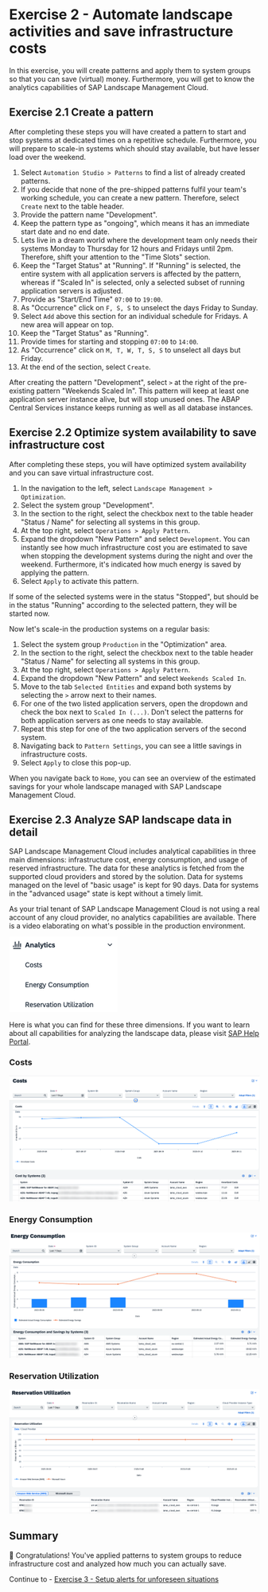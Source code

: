 # Exercise 2 - Automate landscape activities and save infrastructure costs

In this exercise, you will create patterns and apply them to system groups so that you can save (virtual) money. Furthermore, you will get to know the analytics capabilities of SAP Landscape Management Cloud.

## Exercise 2.1 Create a pattern 

After completing these steps you will have created a pattern to start and stop systems at dedicated times on a repetitive schedule. Furthermore, you will prepare to scale-in systems which should stay available, but have lesser load over the weekend.

1. Select `Automation Studio > Patterns` to find a list of already created patterns. 
2. If you decide that none of the pre-shipped patterns fulfil your team's working schedule, you can create a new pattern. Therefore, select `Create` next to the table header.
3. Provide the pattern name "Development".
4. Keep the pattern type as "ongoing", which means it has an immediate start date and no end date.
5. Lets live in a dream world where the development team only needs their systems Monday to Thursday for 12 hours and Fridays until 2pm. Therefore, shift your attention to the "Time Slots" section.
6. Keep the "Target Status" at "Running". If "Running" is selected, the entire system with all application servers is affected by the pattern, whereas if "Scaled In" is selected, only a selected subset of running application servers is adjusted.
7. Provide as "Start/End Time" `07:00` to `19:00`.
8. As "Occurrence" click on `F, S, S` to unselect the days Friday to Sunday.
9. Select `Add` above this section for an individual schedule for Fridays. A new area will appear on top. 
10. Keep the "Target Status" as "Running". 
11. Provide times for starting and stopping `07:00` to `14:00`.
12. As "Occurrence" click on `M, T, W, T, S, S` to unselect all days but Friday.
13. At the end of the section, select `Create`.

After creating the pattern "Development", select `>` at the right of the pre-existing pattern "Weekends Scaled In". This pattern will keep at least one application server instance alive, but will stop unused ones. The ABAP Central Services instance keeps running as well as all database instances.

## Exercise 2.2 Optimize system availability to save infrastructure cost

After completing these steps, you will have optimized system availability and you can save virtual infrastructure cost.

1. In the navigation to the left, select `Landscape Management > Optimization`.
2. Select the system group "Development".
3. In the section to the right, select the checkbox next to the table header "Status / Name" for selecting all systems in this group.
4. At the top right, select `Operations > Apply Pattern`. 
5. Expand the dropdown "New Pattern" and select `Development`. You can instantly see how much infrastructure cost you are estimated to save when stopping the development systems during the night and over the weekend. Furthermore, it's indicated how much energy is saved by applying the pattern. 
6. Select `Apply` to activate this pattern.

If some of the selected systems were in the status "Stopped", but should be in the status "Running" according to the selected pattern, they will be started now.

Now let's scale-in the production systems on a regular basis:
1. Select the system group `Production` in the "Optimization" area. 
2. In the section to the right, select the checkbox next to the table header "Status / Name" for selecting all systems in this group.
3. At the top right, select `Operations > Apply Pattern`. 
4.  Expand the dropdown "New Pattern" and select `Weekends Scaled In`.
5.  Move to the tab `Selected Entities` and expand both systems by selecting the `>` arrow next to their names.
6.  For one of the two listed application servers, open the dropdown and check the box next to `Scaled In (...)`. Don't select the patterns for both application servers as one needs to stay available. 
7.  Repeat this step for one of the two application servers of the second system.
8.  Navigating back to `Pattern Settings`, you can see a little savings in infrastructure costs.
9.  Select `Apply` to close this pop-up.

When you navigate back to `Home`, you can see an overview of the estimated savings for your whole landscape managed with SAP Landscape Management Cloud.

## Exercise 2.3 Analyze SAP landscape data in detail

SAP Landscape Management Cloud includes analytical capabilities in three main dimensions: infrastructure cost, energy consumption, and usage of reserved infrastructure. The data for these analytics is fetched from the supported cloud providers and stored by the solution. Data for systems managed on the level of "basic usage" is kept for 90 days. Data for systems in the "advanced usage" state is kept without a  timely limit.

As your trial tenant of SAP Landscape Management Cloud is not using a real account of any cloud provider, no analytics capabilities are available. There is a video elaborating on what's possible in the production environment. 

![Analytics sub-menu](./images/02_00_0010.png)

Here is what you can find for these three dimensions. If you want to learn about all capabilities for analyzing the landscape data, please visit [SAP Help Portal](https://help.sap.com/docs/SAP_LANDSCAPE_MANAGEMENT_CLOUD/d1e9a687ab894486998112d732cbd366/55b066a1d0be42a8a642622ac2fa8121.html?locale=en-US).

### Costs

![Cost analytics](./images/02_01_0010.png)

### Energy Consumption

![Energy Consumption analytics](./images/02_02_0010.png)

### Reservation Utilization

![Reservation Utilization analytics](./images/02_03_0010.png)

## Summary

🎉 Congratulations! You've applied patterns to system groups to reduce infrastructure cost and analyzed how much you can actually save. 

Continue to - [Exercise 3 - Setup alerts for unforeseen situations](../ex3/README.md)

